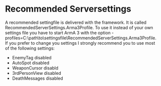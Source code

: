 # Recommended Serversettings

A recommended settingfile is delivered with the framework.
It is called RecommendedServerSettings.Arma3Profile.
To use it instead of your own settings file you have to start ArmA 3 with the option -profiles=C:\\path\\to\\settingsfile\\RecommendedServerSettings.Arma3Profile.
If you prefer to change you settings I strongly recommend you to use most of the following settings:
* EnemyTag disabled
* AutoSpot disabled
* WeaponCursor disabld
* 3rdPersonView disabled
* DeathMessages disabled